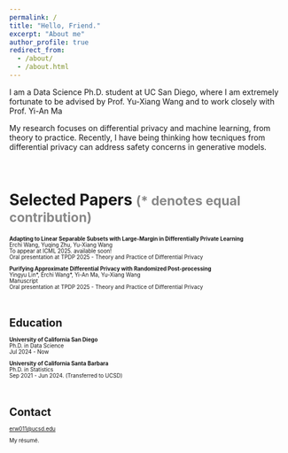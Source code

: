 ```yaml
---
permalink: /
title: "Hello, Friend."
excerpt: "About me"
author_profile: true
redirect_from: 
  - /about/
  - /about.html
---
```


I am a <a href="https://datascience.ucsd.edu/" style="text-decoration:none">Data Science</a> Ph.D. student at UC San Diego, where I am extremely fortunate to be advised by Prof. <a href="https://cseweb.ucsd.edu/~yuxiangw/" style="text-decoration:none">Yu-Xiang Wang</a> and to work closely with Prof. <a href="https://sites.google.com/view/yianma/home" style="text-decoration:none">Yi-An Ma</a>

My research focuses on differential privacy and machine learning, from theory to practice. Recently, I have being thinking how tecniques from differential privacy can address safety concerns in generative models. 

<br />


Selected Papers <small><span style="color:#888888">(\* denotes equal contribution)</span><small>
======
**Adapting to Linear Separable Subsets with Large-Margin in Differentially Private Learning**
<br> Erchi Wang, Yuqing Zhu, Yu-Xiang Wang
<br> To appear at ICML 2025. <a href="https://erchiw.github.io" style="text-decoration:none">available soon!</a> 
<br> Oral presentation at <a href="https://tpdp.journalprivacyconfidentiality.org/2025/" style="text-decoration:none">TPDP 2025</a> - Theory and Practice of Differential Privacy

**Purifying Approximate Differential Privacy with Randomized Post-processing**
<br> Yingyu Lin\*, Erchi Wang\*, Yi-An Ma, Yu-Xiang Wang
<br> <a href="https://arxiv.org/pdf/2503.21071" style="text-decoration:none">Manuscript</a>
<br> Oral presentation at <a href="https://tpdp.journalprivacyconfidentiality.org/2025/" style="text-decoration:none">TPDP 2025</a> - Theory and Practice of Differential Privacy

<br />



Education
======
**University of California San Diego**
<br>Ph.D. in Data Science
<br>Jul 2024 - Now

**University of California Santa Barbara**
<br>Ph.D. in Statistics 
<br>Sep 2021 - Jun 2024. (Transferred to UCSD)


<br />

Contact
======
erw011@ucsd.edu

<a href="/files/CV_ErchiWang.pdf" style="text-decoration:none">My résumé.</a>
